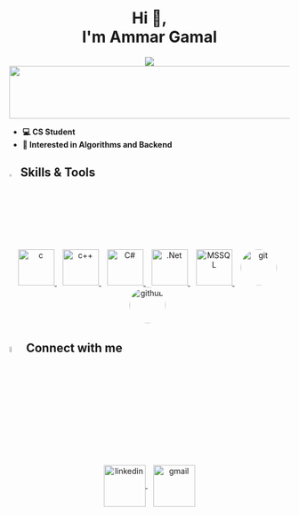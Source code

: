<h1 align='center'> Hi 👋, <br> I'm Ammar Gamal </h1>
 <p align="center">
  <a href="https://github.com/DenverCoder1/readme-typing-svg"><img src="https://readme-typing-svg.herokuapp.com/?lines=Backend%20Developer;&font=Fira%20Code&center=true&width=440&height=45&color=f75c7e&vCenter=true&size=22"></a>
  <img src="https://github.com/Govindv7555/Govindv7555/blob/main/49e76e0596857673c5c80c85b84394c1.gif" width=1100px height=95px>
</p> 


- **💻 CS Student**
- **👀 Interested in Algorithms and Backend**

## <img src="https://media2.giphy.com/media/QssGEmpkyEOhBCb7e1/giphy.gif?cid=ecf05e47a0n3gi1bfqntqmob8g9aid1oyj2wr3ds3mg700bl&rid=giphy.gif" width ="3%"> Skills & Tools
<p align="center"> 
<a href="https://www.w3schools.com/c/" target="_blank"> <img src="https://img.icons8.com/?size=512&id=40670&format=png" alt="c" width="65" height="65"/> </a> &ensp; 
<a href="https://www.w3schools.com/cpp/" target="_blank"> <img src="https://img.icons8.com/?size=512&id=40669&format=png" alt="c++" width="65" height="65"/> </a> &ensp; 
<a href="https://www.w3schools.com/cs/index.php" target="_blank"> <img src="https://img.icons8.com/?size=512&id=55251&format=png" alt="C#" width="65" height="65"/> </a> &ensp;
<a href="https://learn.microsoft.com/en-us/dotnet/fundamentals/" target="_blank"> <img src="https://img.icons8.com/?size=154&id=1BC75jFEBED6&format=png" alt=".Net" width="65" height="65"/> </a> &ensp;
<a href="https://learn.microsoft.com/en-us/sql/?view=sql-server-ver16" target="_blank"> <img src="https://img.icons8.com/?size=256&id=PxGe70dlNq7K&format=png" alt="MSSQL" width="65" height="65"/> </a> &ensp;
<a href="https://git-scm.com/" target="_blank"> <img src="https://img.icons8.com/?size=512&id=20906&format=png" alt="git" width="65" height="65" style="border-radius: 50%;"></a>&ensp;
<a href="https://github.com/" target="_blank"> <img src="https://img.icons8.com/?size=512&id=63777&format=png" alt="github" width="65" height="65" style="border-radius: 50%;"></a>&ensp;

</p>

## <img src="https://media.giphy.com/media/gIkM6hiJfvSIIJCnKy/giphy.gif" width="5%"> Connect with me
<p align="center">
<a href="https://www.linkedin.com/in/ammar-gamal-870611237/" target="_blank">
<img align="center" src="https://img.icons8.com/?size=512&id=67570&format=png" alt="linkedin" height="75" width="75" />
</a> &ensp;
<a href="mailto:ammarggmh2004@gmail.com" target="_blank">
<img align="center" src="https://img.icons8.com/?size=512&id=aZirgpcZkzvm&format=png" alt="gmail" height="75" width="75" />
</a>
</p>
<br/>
